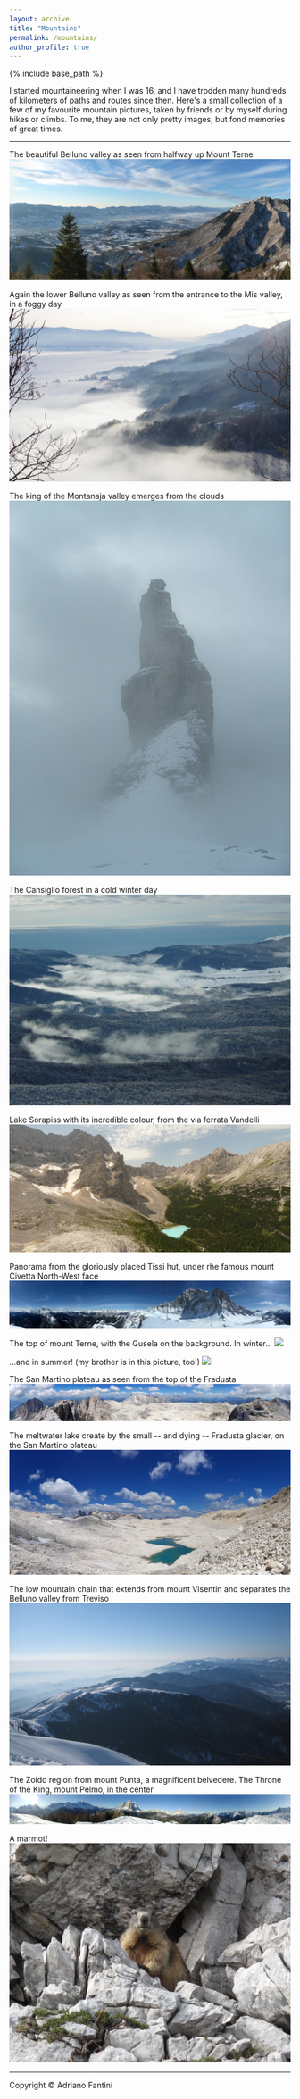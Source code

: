 ```yaml
---
layout: archive
title: "Mountains"
permalink: /mountains/
author_profile: true
---
```


{% include base_path %}

I started mountaineering when I was 16, and I have trodden many hundreds of kilometers of paths and routes since then. Here's a small collection of a few of my favourite mountain pictures, taken by friends or by myself during hikes or climbs. To me, they are not only pretty images, but fond memories of great times.

---

The beautiful Belluno valley as seen from halfway up Mount Terne
![](/images/mountain/Belluno_valley.jpg)

Again the lower Belluno valley as seen from the entrance to the Mis valley, in a foggy day
![](/images/mountain/Belluno_valley_from_Mis.jpg)

The king of the Montanaja valley emerges from the clouds
![](/images/mountain/Campanile_Montanaja.JPG)

The Cansiglio forest in a cold winter day
![](/images/mountain/Cansiglio_Forest.JPG)

Lake Sorapiss with its incredible colour, from the via ferrata Vandelli
![](/images/mountain/Lake_sorapiss.jpg)

Panorama from the gloriously placed Tissi hut, under rhe famous mount Civetta North-West face
![](/images/mountain/M_Civetta_from_Rif_Tissi.jpg)

The top of mount Terne, with the Gusela on the background. In winter...
![](/images/mountain/M_Terne_winter.JPG)

...and in summer! (my brother is in this picture, too!)
![](/images/mountain/M_Terne_summer.JPG)

The San Martino plateau as seen from the top of the Fradusta
![](/images/mountain/Pale_San_Martino.jpg)

The meltwater lake create by the small -- and dying -- Fradusta glacier, on the San Martino plateau
![](/images/mountain/Pale_San_Martino_lake.jpg)

The low mountain chain that extends from mount Visentin and separates the Belluno valley from Treviso
![](/images/mountain/Visentin_chain.JPG)

The Zoldo region from mount Punta, a magnificent belvedere. The Throne of the King, mount Pelmo, in the center
![](/images/mountain/Zoldo_from_M_Punta.jpeg)

A marmot!
![](/images/mountain/Marmot.jpg)

---
Copyright © Adriano Fantini

